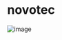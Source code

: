 # novotec
![image](https://github.com/alessandrofpl/novotec/assets/25966700/aba6709b-f191-4749-9544-ebc4b89c4221)
